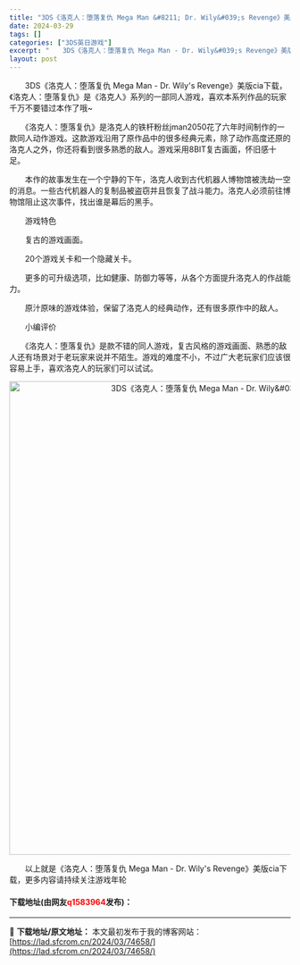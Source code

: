 ```yaml
---
title: "3DS《洛克人：堕落复仇 Mega Man &#8211; Dr. Wily&#039;s Revenge》美版cia下载"
date: 2024-03-29
tags: []
categories: ["3DS英日游戏"]
excerpt: "　　3DS《洛克人：堕落复仇 Mega Man - Dr. Wily&#039;s Revenge》美版cia下载，《洛克人：堕落复仇》是《洛克人》系列的一部同人游戏，喜欢本系列作品的玩家千万不要错过本作了哦~ 　　《洛克人：堕落复仇》是洛克人的铁杆粉丝jman2050花了六年时间制作的一款同人动作游&hellip;"
layout: post
---
```


 <p>　　3DS《洛克人：堕落复仇 Mega Man - Dr. Wily&#39;s Revenge》美版cia下载，《洛克人：堕落复仇》是《洛克人》系列的一部同人游戏，喜欢本系列作品的玩家千万不要错过本作了哦~</p> <p>　　《洛克人：堕落复仇》是洛克人的铁杆粉丝jman2050花了六年时间制作的一款同人动作游戏。这款游戏沿用了原作品中的很多经典元素，除了动作高度还原的洛克人之外，你还将看到很多熟悉的敌人。游戏采用8BIT复古画面，怀旧感十足。</p> <p>　　本作的故事发生在一个宁静的下午，洛克人收到古代机器人博物馆被洗劫一空的消息。一些古代机器人的复制品被盗窃并且恢复了战斗能力。洛克人必须前往博物馆阻止这次事件，找出谁是幕后的黑手。</p> <p>　　游戏特色</p> <p>　　复古的游戏画面。</p> <p>　　20个游戏关卡和一个隐藏关卡。</p> <p>　　更多的可升级选项，比如健康、防御力等等，从各个方面提升洛克人的作战能力。</p> <p>　　原汁原味的游戏体验，保留了洛克人的经典动作，还有很多原作中的敌人。</p> <p>　　小编评价</p> <p>　　《洛克人：堕落复仇》是款不错的同人游戏，复古风格的游戏画面、熟悉的敌人还有场景对于老玩家来说并不陌生。游戏的难度不小，不过广大老玩家们应该很容易上手，喜欢洛克人的玩家们可以试试。</p> <p align="center"><img align="" border="0" src="https://lad.sfcrom.cn/wp-content/uploads/2024/03/20240329_660633a4c647b.jpg" width="848" alt="3DS《洛克人：堕落复仇 Mega Man - Dr. Wily&amp;#039;s Revenge》美版cia下载" /></p> <p>　　以上就是《洛克人：堕落复仇 Mega Man - Dr. Wily&#39;s Revenge》美版cia下载，更多内容请持续关注游戏年轮</p> <p><h4>下载地址(由网友<font color="red">q1583964</font>发布)：</h4></p> 

---
📖 **下载地址/原文地址：** 本文最初发布于我的博客网站：[https://lad.sfcrom.cn/2024/03/74658/](https://lad.sfcrom.cn/2024/03/74658/)
